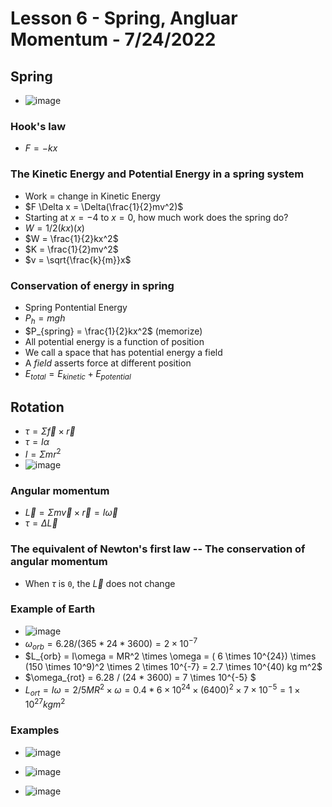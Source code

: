 # Lesson 6 - Spring, Angluar Momentum - 7/24/2022

## Spring
* ![image](https://user-images.githubusercontent.com/71202720/180651166-d5da4904-95db-4582-9fd8-6df9080ec255.png)
### Hook's law
* $F = -kx$
### The Kinetic Energy and Potential Energy in a spring system
* Work = change in Kinetic Energy
* $F \Delta x = \Delta(\frac{1}{2}mv^2)$
* Starting at $x=-4$ to $x=0$, how much work does the spring do?
* $W=1/2 (kx) (x)$
* $W = \frac{1}{2}kx^2$
* $K = \frac{1}{2}mv^2$
* $v = \sqrt{\frac{k}{m}}x$
### Conservation of energy in spring
* Spring Pontential Energy
* $P_{h} = mgh$
* $P_{spring} = \frac{1}{2}kx^2$  (memorize)
* All potential energy is a function of position
* We call a space that has potential energy a field
* A *field* asserts force at different position
* $E_{total} = E_{kinetic} + E_{potential}$

## Rotation
* $\tau=\Sigma{\vec{f} \times \vec{r}}$
* $\tau = I \alpha$
* $I = \Sigma {mr^2}$
* ![image](https://user-images.githubusercontent.com/71202720/180653988-40eed6e1-39d6-447e-ad75-a6fdd8646eed.png)

### Angular momentum
* $\vec{L} = \Sigma{m\vec{v} \times \vec{r}} = I\vec{\omega}$
* $\tau = \Delta \vec{L}$
### The equivalent of Newton's first law -- The conservation of angular momentum 
* When $\tau$ is `0`, the $\vec{L}$ does not change
### Example of Earth
* ![image](https://user-images.githubusercontent.com/71202720/180654275-eb082bc4-9a8b-44a1-983a-82a08a001bbe.png)
* $\omega_{orb} = 6.28 / (365 * 24 * 3600) = 2 \times 10^{-7}$
* $L_{orb} = I\omega = MR^2 \times \omega = ( 6 \times 10^{24}) \times (150 \times 10^9)^2 \times 2 \times 10^{-7} =  2.7 \times 10^{40) kg m^2$
* $\omega_{rot} = 6.28 / (24 * 3600) = 7 \times 10^{-5} $
* $L_{ort} = I\omega = 2/5 M R^2 \times \omega = 0.4 * 6 \times 10^{24} \times (6400)^2 \times 7 \times 10^{-5} = 1 \times 10^{27} kg m^2$

### Examples
* ![image](https://user-images.githubusercontent.com/71202720/180655186-eb8d35cd-49d4-44cf-a9f2-58f8ad940c1b.png)

* ![image](https://user-images.githubusercontent.com/71202720/180655344-eb64e57d-19e2-43d3-ba1c-ea3e8a81c43c.png)

* ![image](https://user-images.githubusercontent.com/71202720/180655541-a409a370-2152-4a7e-8a3d-9e09813c1b34.png)

